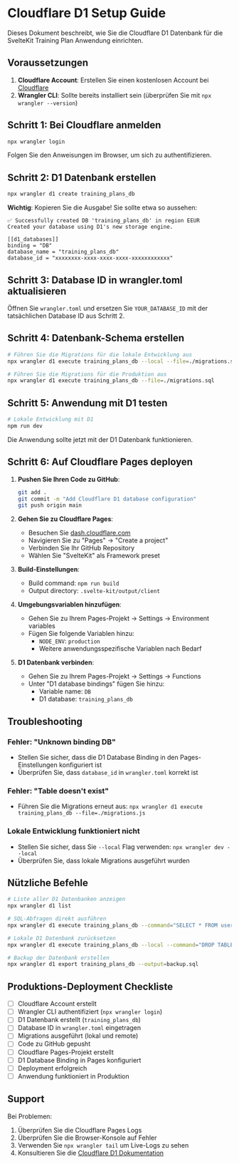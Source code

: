 # Cloudflare D1 Setup Guide

Dieses Dokument beschreibt, wie Sie die Cloudflare D1 Datenbank für die SvelteKit Training Plan Anwendung einrichten.

## Voraussetzungen

1. **Cloudflare Account**: Erstellen Sie einen kostenlosen Account bei [Cloudflare](https://cloudflare.com)
2. **Wrangler CLI**: Sollte bereits installiert sein (überprüfen Sie mit `npx wrangler --version`)

## Schritt 1: Bei Cloudflare anmelden

```bash
npx wrangler login
```

Folgen Sie den Anweisungen im Browser, um sich zu authentifizieren.

## Schritt 2: D1 Datenbank erstellen

```bash
npx wrangler d1 create training_plans_db
```

**Wichtig**: Kopieren Sie die Ausgabe! Sie sollte etwa so aussehen:
```
✅ Successfully created DB 'training_plans_db' in region EEUR
Created your database using D1's new storage engine.

[[d1_databases]]
binding = "DB"
database_name = "training_plans_db"
database_id = "xxxxxxxx-xxxx-xxxx-xxxx-xxxxxxxxxxxx"
```

## Schritt 3: Database ID in wrangler.toml aktualisieren

Öffnen Sie `wrangler.toml` und ersetzen Sie `YOUR_DATABASE_ID` mit der tatsächlichen Database ID aus Schritt 2.

## Schritt 4: Datenbank-Schema erstellen

```bash
# Führen Sie die Migrations für die lokale Entwicklung aus
npx wrangler d1 execute training_plans_db --local --file=./migrations.sql

# Führen Sie die Migrations für die Produktion aus
npx wrangler d1 execute training_plans_db --file=./migrations.sql
```

## Schritt 5: Anwendung mit D1 testen

```bash
# Lokale Entwicklung mit D1
npm run dev
```

Die Anwendung sollte jetzt mit der D1 Datenbank funktionieren.

## Schritt 6: Auf Cloudflare Pages deployen

1. **Pushen Sie Ihren Code zu GitHub**:
   ```bash
   git add .
   git commit -m "Add Cloudflare D1 database configuration"
   git push origin main
   ```

2. **Gehen Sie zu Cloudflare Pages**:
   - Besuchen Sie [dash.cloudflare.com](https://dash.cloudflare.com)
   - Navigieren Sie zu "Pages" → "Create a project"
   - Verbinden Sie Ihr GitHub Repository
   - Wählen Sie "SvelteKit" als Framework preset

3. **Build-Einstellungen**:
   - Build command: `npm run build`
   - Output directory: `.svelte-kit/output/client`

4. **Umgebungsvariablen hinzufügen**:
   - Gehen Sie zu Ihrem Pages-Projekt → Settings → Environment variables
   - Fügen Sie folgende Variablen hinzu:
     - `NODE_ENV`: `production`
     - Weitere anwendungsspezifische Variablen nach Bedarf

5. **D1 Datenbank verbinden**:
   - Gehen Sie zu Ihrem Pages-Projekt → Settings → Functions
   - Unter "D1 database bindings" fügen Sie hinzu:
     - Variable name: `DB`
     - D1 database: `training_plans_db`

## Troubleshooting

### Fehler: "Unknown binding DB"
- Stellen Sie sicher, dass die D1 Database Binding in den Pages-Einstellungen konfiguriert ist
- Überprüfen Sie, dass `database_id` in `wrangler.toml` korrekt ist

### Fehler: "Table doesn't exist"
- Führen Sie die Migrations erneut aus: `npx wrangler d1 execute training_plans_db --file=./migrations.js`

### Lokale Entwicklung funktioniert nicht
- Stellen Sie sicher, dass Sie `--local` Flag verwenden: `npx wrangler dev --local`
- Überprüfen Sie, dass lokale Migrations ausgeführt wurden

## Nützliche Befehle

```bash
# Liste aller D1 Datenbanken anzeigen
npx wrangler d1 list

# SQL-Abfragen direkt ausführen
npx wrangler d1 execute training_plans_db --command="SELECT * FROM users LIMIT 5"

# Lokale D1 Datenbank zurücksetzen
npx wrangler d1 execute training_plans_db --local --command="DROP TABLE IF EXISTS users; DROP TABLE IF EXISTS training_plans;"

# Backup der Datenbank erstellen
npx wrangler d1 export training_plans_db --output=backup.sql
```

## Produktions-Deployment Checkliste

- [ ] Cloudflare Account erstellt
- [ ] Wrangler CLI authentifiziert (`npx wrangler login`)
- [ ] D1 Datenbank erstellt (`training_plans_db`)
- [ ] Database ID in `wrangler.toml` eingetragen
- [ ] Migrations ausgeführt (lokal und remote)
- [ ] Code zu GitHub gepusht
- [ ] Cloudflare Pages-Projekt erstellt
- [ ] D1 Database Binding in Pages konfiguriert
- [ ] Deployment erfolgreich
- [ ] Anwendung funktioniert in Produktion

## Support

Bei Problemen:
1. Überprüfen Sie die Cloudflare Pages Logs
2. Überprüfen Sie die Browser-Konsole auf Fehler
3. Verwenden Sie `npx wrangler tail` um Live-Logs zu sehen
4. Konsultieren Sie die [Cloudflare D1 Dokumentation](https://developers.cloudflare.com/d1/)
